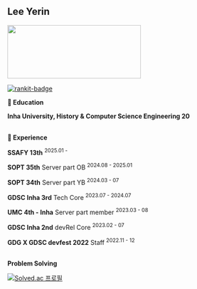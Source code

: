 ## Lee Yerin

<a href="https://www.gitanimals.org/en_US?utm_medium=image&utm_source=lreowy&utm_content=line">
  <img
    src="https://render.gitanimals.org/lines/lreowy?pet-id=713983362549019546"
    width="300"
    height="120"
  />
</a>
  

[![rankit-badge](https://badge.rankit.run/badge?name=lreowy)](https://www.rankit.run)

**🏫 Education**

**Inha University, History & Computer Science Engineering 20**
<br></br>

**🚀 Experience**

**SSAFY 13th** <sup>2025.01 - </sup>

**SOPT 35th** Server part OB <sup>2024.08 - 2025.01</sup>

**SOPT 34th** Server part YB <sup>2024.03 - 07</sup>

**GDSC Inha 3rd** Tech Core <sup>2023.07 - 2024.07</sup>

**UMC 4th - Inha** Server part member <sup>2023.03 - 08</sup>

**GDSC Inha 2nd** devRel Core <sup>2023.02 - 07</sup>

**GDG X GDSC devfest 2022** Staff <sup>2022.11 - 12</sup>
<br></br>



**Problem Solving**

[![Solved.ac
프로필](http://mazassumnida.wtf/api/generate_badge?boj=yxin)](https://solved.ac/yxin)   


